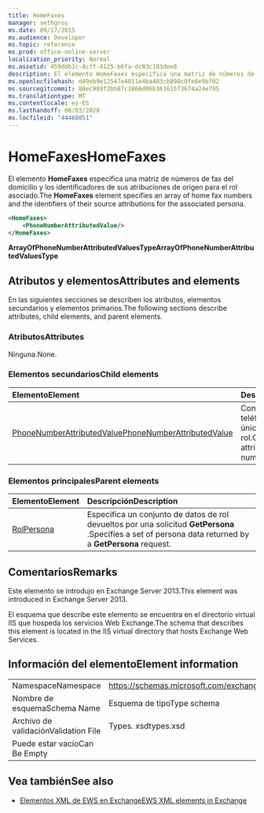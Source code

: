 ```yaml
---
title: HomeFaxes
manager: sethgros
ms.date: 09/17/2015
ms.audience: Developer
ms.topic: reference
ms.prod: office-online-server
localization_priority: Normal
ms.assetid: 459ddb1c-8cff-4125-b6fa-dc93c183dee8
description: El elemento HomeFaxes especifica una matriz de números de fax del domicilio y los identificadores de sus atribuciones de origen para el rol asociado.
ms.openlocfilehash: d49eb9e12547e4011e4ba403cb898c0fe6e9bf02
ms.sourcegitcommit: 88ec988f2bb67c1866d06b361615f3674a24e795
ms.translationtype: MT
ms.contentlocale: es-ES
ms.lasthandoff: 06/03/2020
ms.locfileid: "44460851"
---
```

# <a name="homefaxes"></a><span data-ttu-id="20b60-103">HomeFaxes</span><span class="sxs-lookup"><span data-stu-id="20b60-103">HomeFaxes</span></span>

<span data-ttu-id="20b60-104">El elemento **HomeFaxes** especifica una matriz de números de fax del domicilio y los identificadores de sus atribuciones de origen para el rol asociado.</span><span class="sxs-lookup"><span data-stu-id="20b60-104">The **HomeFaxes** element specifies an array of home fax numbers and the identifiers of their source attributions for the associated persona.</span></span> 
  
```XML
<HomeFaxes>
    <PhoneNumberAttributedValue/>
</HomeFaxes>
```

 <span data-ttu-id="20b60-105">**ArrayOfPhoneNumberAttributedValuesType**</span><span class="sxs-lookup"><span data-stu-id="20b60-105">**ArrayOfPhoneNumberAttributedValuesType**</span></span>
## <a name="attributes-and-elements"></a><span data-ttu-id="20b60-106">Atributos y elementos</span><span class="sxs-lookup"><span data-stu-id="20b60-106">Attributes and elements</span></span>

<span data-ttu-id="20b60-107">En las siguientes secciones se describen los atributos, elementos secundarios y elementos primarios.</span><span class="sxs-lookup"><span data-stu-id="20b60-107">The following sections describe attributes, child elements, and parent elements.</span></span>
  
### <a name="attributes"></a><span data-ttu-id="20b60-108">Atributos</span><span class="sxs-lookup"><span data-stu-id="20b60-108">Attributes</span></span>

<span data-ttu-id="20b60-109">Ninguna.</span><span class="sxs-lookup"><span data-stu-id="20b60-109">None.</span></span>
  
### <a name="child-elements"></a><span data-ttu-id="20b60-110">Elementos secundarios</span><span class="sxs-lookup"><span data-stu-id="20b60-110">Child elements</span></span>

|<span data-ttu-id="20b60-111">**Elemento**</span><span class="sxs-lookup"><span data-stu-id="20b60-111">**Element**</span></span>|<span data-ttu-id="20b60-112">**Descripción**</span><span class="sxs-lookup"><span data-stu-id="20b60-112">**Description**</span></span>|
|:-----|:-----|
|[<span data-ttu-id="20b60-113">PhoneNumberAttributedValue</span><span class="sxs-lookup"><span data-stu-id="20b60-113">PhoneNumberAttributedValue</span></span>](phonenumberattributedvalue.md) <br/> |<span data-ttu-id="20b60-114">Contiene un número de teléfono con atributos único para un rol.</span><span class="sxs-lookup"><span data-stu-id="20b60-114">Contains a single attributed phone number for a persona.</span></span>  <br/> |
   
### <a name="parent-elements"></a><span data-ttu-id="20b60-115">Elementos principales</span><span class="sxs-lookup"><span data-stu-id="20b60-115">Parent elements</span></span>

|<span data-ttu-id="20b60-116">**Elemento**</span><span class="sxs-lookup"><span data-stu-id="20b60-116">**Element**</span></span>|<span data-ttu-id="20b60-117">**Descripción**</span><span class="sxs-lookup"><span data-stu-id="20b60-117">**Description**</span></span>|
|:-----|:-----|
|[<span data-ttu-id="20b60-118">Rol</span><span class="sxs-lookup"><span data-stu-id="20b60-118">Persona</span></span>](persona.md) <br/> |<span data-ttu-id="20b60-119">Especifica un conjunto de datos de rol devueltos por una solicitud **GetPersona** .</span><span class="sxs-lookup"><span data-stu-id="20b60-119">Specifies a set of persona data returned by a **GetPersona** request.</span></span>  <br/> |
   
## <a name="remarks"></a><span data-ttu-id="20b60-120">Comentarios</span><span class="sxs-lookup"><span data-stu-id="20b60-120">Remarks</span></span>

<span data-ttu-id="20b60-121">Este elemento se introdujo en Exchange Server 2013.</span><span class="sxs-lookup"><span data-stu-id="20b60-121">This element was introduced in Exchange Server 2013.</span></span>
  
<span data-ttu-id="20b60-122">El esquema que describe este elemento se encuentra en el directorio virtual IIS que hospeda los servicios Web Exchange.</span><span class="sxs-lookup"><span data-stu-id="20b60-122">The schema that describes this element is located in the IIS virtual directory that hosts Exchange Web Services.</span></span>
  
## <a name="element-information"></a><span data-ttu-id="20b60-123">Información del elemento</span><span class="sxs-lookup"><span data-stu-id="20b60-123">Element information</span></span>

|||
|:-----|:-----|
|<span data-ttu-id="20b60-124">Namespace</span><span class="sxs-lookup"><span data-stu-id="20b60-124">Namespace</span></span>  <br/> |https://schemas.microsoft.com/exchange/services/2006/types  <br/> |
|<span data-ttu-id="20b60-125">Nombre de esquema</span><span class="sxs-lookup"><span data-stu-id="20b60-125">Schema Name</span></span>  <br/> |<span data-ttu-id="20b60-126">Esquema de tipo</span><span class="sxs-lookup"><span data-stu-id="20b60-126">Type schema</span></span>  <br/> |
|<span data-ttu-id="20b60-127">Archivo de validación</span><span class="sxs-lookup"><span data-stu-id="20b60-127">Validation File</span></span>  <br/> |<span data-ttu-id="20b60-128">Types. xsd</span><span class="sxs-lookup"><span data-stu-id="20b60-128">types.xsd</span></span>  <br/> |
|<span data-ttu-id="20b60-129">Puede estar vacío</span><span class="sxs-lookup"><span data-stu-id="20b60-129">Can Be Empty</span></span>  <br/> ||
   
## <a name="see-also"></a><span data-ttu-id="20b60-130">Vea también</span><span class="sxs-lookup"><span data-stu-id="20b60-130">See also</span></span>



- [<span data-ttu-id="20b60-131">Elementos XML de EWS en Exchange</span><span class="sxs-lookup"><span data-stu-id="20b60-131">EWS XML elements in Exchange</span></span>](ews-xml-elements-in-exchange.md)

